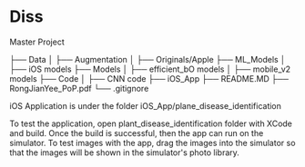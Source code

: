 # Diss
Master Project



├── Data
│   ├── Augmentation
│   ├── Originals/Apple
├── ML_Models
│   ├── iOS models
├── Models
│   ├── efficient_bO models
│   ├── mobile_v2 models
├── Code
│   ├── CNN code
├── iOS_App
├── README.MD
├── RongJianYee_PoP.pdf
└── .gitignore

iOS Application is under the folder iOS_App/plane_disease_identification

To test the application, open plant_disease_identification folder with XCode and build.
Once the build is successful, then the app can run on the simulator. To test images with the app, drag the images into the simulator so that the images will be shown in the simulator's photo library.
